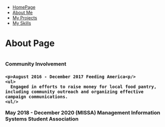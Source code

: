 <ul class="nav justify-content-center">
  <li class="nav-item">
    <a class="nav-link active" href="Index">HomePage</a>
  </li>
  <li class="nav-item">
    <a class="nav-link" href="About">About Me</a>
  </li>
  <li class="nav-item">
    <a class="nav-link" href="Project">My Projects</a>
  </li>
  <li class="nav-item">
    <a class="nav-link" href="Skills">My Skills</a>
  </li>
</ul>
<h1>About Page<h1/>
<h3> Community Involvement<h3/>
  
    <p>August 2016 - December 2017 Feeding America<p/>
    <ul>
      Engaged in efforts to raise money for local food pantry, including community outreach and organizing effective campaign communications.
    <ul/>
   <p>May 2018 - December 2020 (MISSA) Management Information Systems Student Association<p/>
  
